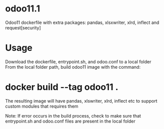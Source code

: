 # odoo11.1
Odoo11 dockerfile with extra packages: pandas, xlsxwriter, xlrd, inflect and request[security]

# Usage
Download the dockerfile, entrypoint.sh, and odoo.conf to a local folder
From the local folder path, build odoo11 image with the command:
# docker build --tag odoo11 .
The resulting image will have pandas, xlswriter, xlrd, inflect etc to support custom modules that requires them

Note: If error occurs in the build process, check to make sure that entrypoint.sh and odoo.conf files are present in the local folder
